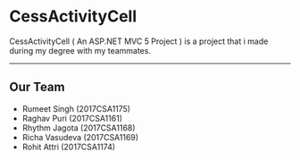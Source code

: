 # CessActivityCell
CessActivityCell ( An ASP.NET MVC 5 Project ) is a project that i made during my degree with my teammates.

- - - -

## Our Team

* Rumeet Singh (2017CSA1175)
* Raghav Puri (2017CSA1161)
* Rhythm Jagota (2017CSA1168)
* Richa Vasudeva (2017CSA1169)
* Rohit Attri (2017CSA1174)

